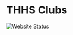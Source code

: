 # THHS Clubs
[![Website Status](https://api.netlify.com/api/v1/badges/0fd141da-89fc-4bd5-a3d3-2d664979e41d/deploy-status)](https://app.netlify.com/sites/thhsclubs/deploys)
